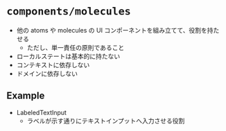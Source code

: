# `components/molecules`

- 他の atoms や molecules の UI コンポーネントを組み立てて、役割を持たせる
  - ただし、単一責任の原則であること
- ローカルステートは基本的に持たない
- コンテキストに依存しない
- ドメインに依存しない

## Example

- LabeledTextInput
  - ラベルが示す通りにテキストインプットへ入力させる役割

